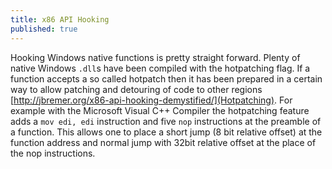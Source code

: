 ```yaml
---
title: x86 API Hooking
published: true
---
```


Hooking Windows native functions is pretty straight forward. Plenty of native Windows `.dll`s have been compiled with the hotpatching flag. 
If a function accepts a so called hotpatch then it has been prepared in a certain way to allow patching and detouring of code to other regions [http://jbremer.org/x86-api-hooking-demystified/](Hotpatching). For example with the Microsoft Visual C++ Compiler the hotpatching feature adds a `mov edi, edi` instruction and five `nop` instructions at the preamble of a function. This allows one to place a short jump (8 bit relative offset) at the function address and normal jump with 32bit relative offset at the place of the nop instructions. 





